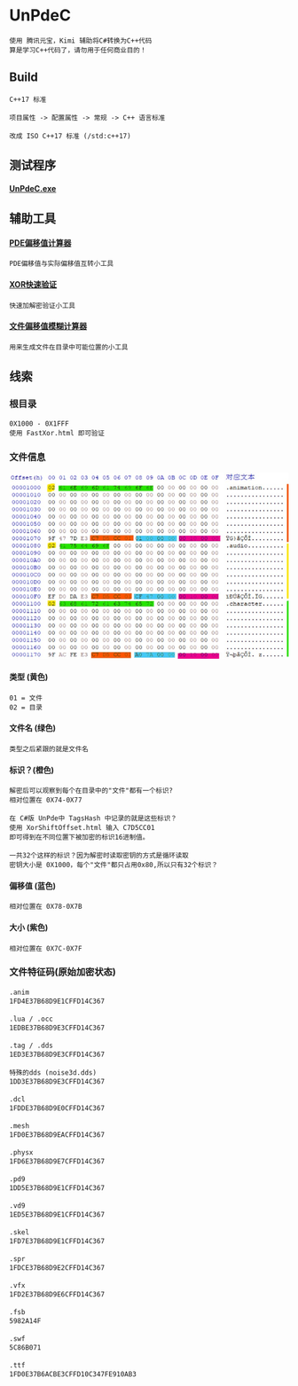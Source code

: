 # UnPdeC

    使用 腾讯元宝，Kimi 辅助将C#转换为C++代码
    算是学习C++代码了，请勿用于任何商业目的！


## Build

    C++17 标准

    项目属性 -> 配置属性 -> 常规 -> C++ 语言标准

    改成 ISO C++17 标准 (/std:c++17)

## 测试程序

#### [UnPdeC.exe](TestRelease/UnPdeC.exe)


## 辅助工具

#### [PDE偏移值计算器](Tools/OffsetCalc.html)

    PDE偏移值与实际偏移值互转小工具

#### [XOR快速验证](Tools/FastXor.html)

    快速加解密验证小工具

#### [文件偏移值模糊计算器](Tools/XorShiftOffset.html)

    用来生成文件在目录中可能位置的小工具


## 线索

### 根目录
    0X1000 - 0X1FFF
    使用 FastXor.html 即可验证

### 文件信息
![fileinfo.jpg](Readme/fileinfo.jpg)

#### 类型 (黄色)
    01 = 文件
    02 = 目录

#### 文件名 (绿色)
    类型之后紧跟的就是文件名

#### 标识？(橙色)
    解密后可以观察到每个在目录中的"文件"都有一个标识?
    相对位置在 0X74-0X77

    在 C#版 UnPde中 TagsHash 中记录的就是这些标识？
    使用 XorShiftOffset.html 输入 C7D5CC01
    即可得到在不同位置下被加密的标识16进制值。

    一共32个这样的标识？因为解密时读取密钥的方式是循环读取
    密钥大小是 0X1000，每个"文件"都只占用0x80,所以只有32个标识？

#### 偏移值 (蓝色)
    相对位置在 0X78-0X7B

#### 大小 (紫色)
    相对位置在 0X7C-0X7F

### 文件特征码(原始加密状态)

    .anim
    1FD4E37B68D9E1CFFD14C367

    .lua / .occ
    1EDBE37B68D9E3CFFD14C367

    .tag / .dds
    1ED3E37B68D9E3CFFD14C367

    特殊的dds (noise3d.dds)
    1DD3E37B68D9E3CFFD14C367

    .dcl
    1FDDE37B68D9E0CFFD14C367

    .mesh
    1FD0E37B68D9EACFFD14C367

    .physx
    1FD6E37B68D9E7CFFD14C367

    .pd9
    1DD5E37B68D9E1CFFD14C367

    .vd9
    1ED5E37B68D9E1CFFD14C367

    .skel
    1FD7E37B68D9E1CFFD14C367

    .spr
    1FDCE37B68D9E2CFFD14C367

    .vfx
    1FD2E37B68D9E6CFFD14C367

    .fsb
    5982A14F

    .swf
    5C86B071

    .ttf
    1FD0E37B6ACBE3CFFD10C347FE910AB3
